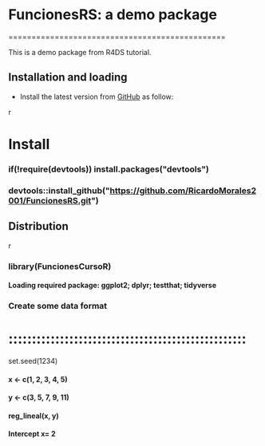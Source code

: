 # FuncionesRS: a demo package
===============================================

This is a demo package from R4DS tutorial.


Installation and loading
------------------------

-   Install the latest version from [GitHub](https://github.com/RicardoMorales2001/FuncionesRS) as follow:

 r
# Install
### if(!require(devtools)) install.packages("devtools")
### devtools::install_github("https://github.com/RicardoMorales2001/FuncionesRS.git")


Distribution
------------

 r
### library(FuncionesCursoR)
#### Loading required package: ggplot2; dplyr; testthat; tidyverse
### Create some data format
# :::::::::::::::::::::::::::::::::::::::::::::::::::
set.seed(1234)
#### x <- c(1, 2, 3, 4, 5)
#### y <- c(3, 5, 7, 9, 11)
#### reg_lineal(x, y)
#### Intercept x= 2
